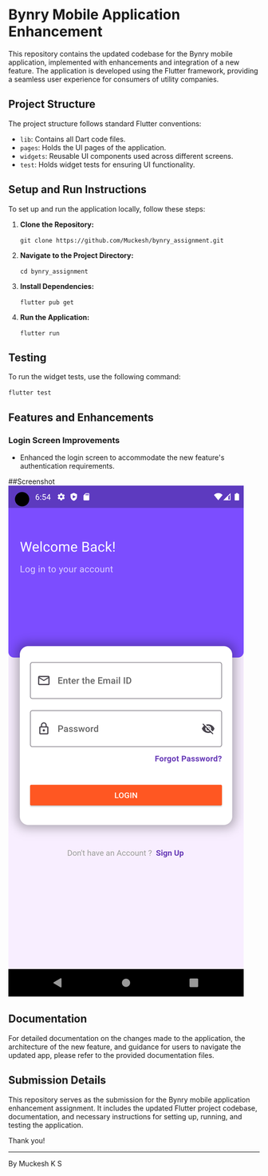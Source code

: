 # Bynry Mobile Application Enhancement

This repository contains the updated codebase for the Bynry mobile application, implemented with enhancements and integration of a new feature. The application is developed using the Flutter framework, providing a seamless user experience for consumers of utility companies.

## Project Structure

The project structure follows standard Flutter conventions:

- `lib`: Contains all Dart code files.
- `pages`: Holds the UI pages of the application.
- `widgets`: Reusable UI components used across different screens.
- `test`: Holds widget tests for ensuring UI functionality.

## Setup and Run Instructions

To set up and run the application locally, follow these steps:

1. **Clone the Repository:**

   `git clone https://github.com/Muckesh/bynry_assignment.git`

2. **Navigate to the Project Directory:**

   `cd bynry_assignment`

3. **Install Dependencies:**

   `flutter pub get`

4. **Run the Application:**

   `flutter run`

## Testing

To run the widget tests, use the following command:

`flutter test`

## Features and Enhancements

### Login Screen Improvements

- Enhanced the login screen to accommodate the new feature's authentication requirements.

##Screenshot
<img src="https://github.com/Muckesh/bynry_assignment/blob/main/assets/screenshots/Screenshot_1707225856.png" />

## Documentation

For detailed documentation on the changes made to the application, the architecture of the new feature, and guidance for users to navigate the updated app, please refer to the provided documentation files.

## Submission Details

This repository serves as the submission for the Bynry mobile application enhancement assignment. It includes the updated Flutter project codebase, documentation, and necessary instructions for setting up, running, and testing the application.

Thank you!

---

By Muckesh K S
